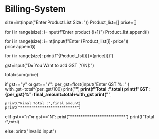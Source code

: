 # Billing-System
size=int(input("Enter Product List Size :"))
Product_list=[]
price=[]


for i in range(size):
    i=input(f"Enter product {i+1}")
    Product_list.append(i)

for i in range(size):
    i=int(input(f"Enter {Product_list[i]} price"))
    price.append(i)


for i in range(size):
    print(f"{Product_list[i]}={price[i]}")

gst=input("Do You Want to add GST [Y/N]:")

total=sum(price)

if gst=="y" or gst=="Y":
    per_gst=float(input("Enter GST % :"))
    with_gst=total*(per_gst/100)
    print("**************************")
    print(f"Total :",total)
    print(f"GST :{per_gst}%")
    final_amount=total+with_gst
    print("**************************")

    print("Final Total :",final_amount)
    print("**************************")


        
elif gst=="n"or gst=="N":
    print("**************************")
    print(f"Total :",total)

else:
    print("Invalid input")



